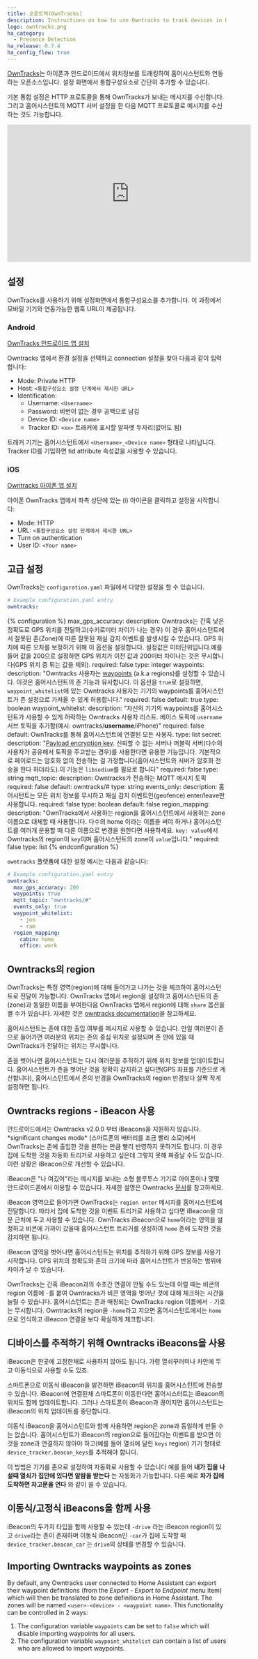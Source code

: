 ```yaml
---
title: 오운트랙(OwnTracks)
description: Instructions on how to use Owntracks to track devices in Home Assistant.
logo: owntracks.png
ha_category:
  - Presence Detection
ha_release: 0.7.4
ha_config_flow: true
---
```


[OwnTracks](https://owntracks.org/)는 아이폰과 안드로이드에서 위치정보를 트래킹하여 홈어시스턴트와 연동하는 오픈소스입니다. 설정 화면에서 통합구성요소로 간단히 추가할 수 있습니다.

기본 통합 설정은 HTTP 프로토콜을 통해 OwnTracks가 보내는 메시지를 수신합니다. 그리고 홈어시스턴트의 MQTT 서버 설정을 한 다음 MQTT 프로토콜로 메시지를 수신하는 것도 가능합니다.

<div class='videoWrapper'>
<iframe width="560" height="315" src="https://www.youtube.com/embed/UieAQ8sC6GY" frameborder="0" allowfullscreen></iframe>
</div>

## 설정

OwnTracks를 사용하기 위해 설정화면에서 통합구성요소를 추가합니다. 이 과정에서 모바일 기기와 연동가능한 웹훅 URL이 제공됩니다.

### Android

[OwnTracks 안드로이드 앱 설치](https://play.google.com/store/apps/details?id=org.owntracks.android)

Owntracks 앱에서 환경 설정을 선택하고 connection 설정을 찾아 다음과 같이 입력합니다:

 - Mode: Private HTTP
 - Host: `<통합구성요소 설정 단계에서 제시한 URL>`
 - Identification:
   - Username: `<Username>`
   - Password: 비번이 없는 경우 공백으로 남김
   - Device ID: `<Device name>`
   - Tracker ID: `<xx>` 트래커에 표시할 알파벳 두자리(없어도 됨)

트래커 기기는 홈어시스턴트에서 `<Username>_<Device name>` 형태로 나타납니다. Tracker ID를 기입하면 tid attribute 속성값을 사용할 수 있습니다.

### iOS

[Owntracks 아이폰 앱 설치](https://itunes.apple.com/us/app/owntracks/id692424691?mt=8)

아이폰 OwnTracks 앱에서 좌측 상단에 있는 (i) 아이콘을 클릭하고 설정을 시작합니다:

 - Mode: HTTP
 - URL: `<통합구성요소 설정 단계에서 제시한 URL>`
 - Turn on authentication
 - User ID: `<Your name>`

## 고급 설정

OwnTracks는  `configuration.yaml` 파일에서 다양한 설정을 할 수 있습니다.

```yaml
# Example configuration.yaml entry
owntracks:
```

{% configuration %}
max_gps_accuracy:
  description: Owntracks는 간혹 낮은 정확도로 GPS 위치를 전달하고(수키로미터 차이가 나는 경우) 이 경우 홈어시스턴트에서 잘못된 존(Zone)에 따른 잘못된 재실 감지 이벤트를 발생시킬 수 있습니다. GPS 위치에 따른 오차를 보정하기 위해 이 옵션을 설정합니다. 설정값은 미터단위입니다.예를 들어 값을 200으로 설정하면 GPS 위치가 이전 값과 200미터 차이나는 것은 무시합니다(GPS 위치 중 튀는 값을 제외).
  required: false
  type: integer
waypoints:
  description: "Owntracks 사용자는  [waypoints](https://owntracks.org/booklet/features/waypoints/) (a.k.a regions)를 설정할 수 있습니다. 이것은 홈어시스턴트의 존 기능과 유사합니다. 이 옵션을 `true`로 설정하면, `waypoint_whitelist`에 있는 Owntracks 사용자는 기기의 waypoints를 홈어시스턴트가 존 설정으로 가져올 수 있게 허용합니다."
  required: false
  default: true
  type: boolean
waypoint_whitelist:
  description: "자신의 기기의 waypoints를  홈어시스턴트가 사용할 수 있게 허락하는 Owntracks 사용자 리스트. 베이스 토픽에 `username` 서브 토픽을 추가함(예시: owntracks/**username**/iPhone)"
  required: false
  default: OwnTracks를 통해 홈어시스턴트에 연결된 모든 사용자.
  type: list
secret:
  description: "[Payload encryption key](https://owntracks.org/booklet/features/encrypt/). 신뢰할 수 없는 서버나 퍼블릭 서버(다수의 사용자가 공유해서 토픽을 주고받는 경우)를 사용한다면 유용한 기능입니다. 기본적으로 페이로드는 암호화 없이 전송하는 걸 가정합니다(홈어시스턴트와 서버가 암호화 전송을 한다 하더라도).이 기능은 `libsodium`를 필요로 합니다"
  required: false
  type: string
mqtt_topic:
  description: Owntracks가 전송하는 MQTT 메시지 토픽
  required: false
  default: owntracks/#
  type: string
events_only:
  description: 홈어시턴트는 모든 위치 정보를 무시하고 재실 감지 이벤트인(geofence) enter/leave만 사용합니다.
  required: false
  type: boolean
  default: false
region_mapping:
  description: "OwnTracks에서 사용하는 region을 홈어시스턴트에서 사용하는 zone 이름으로 대체할 때 사용합니다. 다수의 home 이라는 이름을 써야 하거나 홈어시스턴트를 여러개 운용할 때 다른 이름으로 변경을 원한다면 사용하세요. `key: value`에서 Owntracks의 region이 `key`이며 홈어시스턴트의 zone이 `value`입니다."
  required: false
  type: list
{% endconfiguration %}

`owntracks` 플랫폼에 대한 설정 예시는 다음과 같습니다:

```yaml
# Example configuration.yaml entry
owntracks:
  max_gps_accuracy: 200
  waypoints: true
  mqtt_topic: "owntracks/#"
  events_only: true
  waypoint_whitelist:
    - jon
    - ram
  region_mapping:
    cabin: home
    office: work
```

## Owntracks의 region

OwnTracks는 특정 영역(region)에 대해 들어가고 나가는 것을 체크하여 홈어시스턴트로 전달이 가능합니다. OwnTracks 앱에서 region을 설정하고 홈어시스턴트의 존(zone)과 동일한 이름을 부여한다음 OwnTracks 앱에서 region에 대해 `share` 옵션을 켤 수가 있습니다. 자세한 것은  [owntracks documentation](https://owntracks.org/booklet/guide/waypoints/)을 참고하세요.

홈어시스턴트는 존에 대한 출입 여부를 메시지로 사용할 수 있습니다. 만일 여러분이 존으로 들어가면 여러분의 위치는 존의 중심 위치로 설정되며 존 안에 있을 때 OwnTracks가 전달하는 위치는 무시합니다.

존을 벗어나면 홈어시스턴트는 다시 여러분을 추적하기 위해 위치 정보를 업데이트합니다. 홈어시스턴트가 존을 벗어난 것을 정확히 감지하고 싶다면(GPS 좌표를 기준으로 계산합니다), 홈어시스턴트에서 존의 반경을 OwnTracks의 region 반경보다 살짝 작게 설정하면 됩니다.

## Owntracks regions - iBeacon 사용

<div class='note'>
안드로이드에서는 Owntracks v2.0.0 부터 iBeacons을 지원하지 않습니다.
</div>
*significant changes mode* (스마트폰의 배터리를 조금 빨리 소모)에서 OwnTracks는 존에 출입한 것을 원하는 만큼 빨리 반영하지 못하기도 합니다. 이 경우 집에 도착한 것을 자동화 트리거로 사용하고 싶은데 그렇지 못해 짜증날 수도 있습니다. 이런 상황은 iBeacon으로 개선할 수 있습니다.

iBeacon은 "나 여깄어"라는 메시지를 보내는 소형 블루투스 기기로 아이폰이나 몇몇 안드로이드폰에서 이용할 수 있습니다. 자세한 설명은 Owntracks [문서](https://owntracks.org/booklet/guide/beacons/)를 참고하세요.

iBeacon 영역으로 들어가면 OwnTracks는 `region enter` 메시지를 홈어시스턴트에 전달합니다. 따라서 집에 도착한 것을 이벤트 트리거로 사용하고 싶다면 iBeacon을 대문 근처에 두고 사용할 수 있습니다. OwnTracks iBeacon으로 `home`이라는 영역을 설정하고 비콘에 가까이 갔을때 홈어시스턴트 트리거를 생성하여 `home` 존에 도착한 것을 감지하면 됩니다.

iBeacon 영역을 벗어나면 홈어시스턴트는 위치를 추적하기 위해 GPS 정보를 사용기 시작합니다. GPS 위치의 정확도와 존의 크기에 따라 홈어시스턴트가 반응하는 범위에 차이가 날 수 있습니다.

OwnTracks는 간혹 iBeacon과의 수초간 연결이 안될 수도 있는데 이럴 때는 비콘의 region 이름에 `-`를 붙여 Owntracks가 비콘 영역을 벗어난 것에 대해 체크하는 시간을 늘릴 수 있습니다. 홈어시스턴트는 존과 매칭되는 OwnTracks region 이름에서 `-` 기호는 무시합니다. Owntracks의  region을 `-home`라고 지으면 홈어시스턴트에서는 `home`으로 인식하고 iBeacon 연결을 보다 확실하게 체크합니다.

## 디바이스를 추적하기 위해 Owntracks iBeacons을 사용

iBeacon은 한곳에 고정한채로 사용하지 않아도 됩니다. 가령 열쇠꾸러미나 차안에 두고 이동식으로 사용할 수도 있죠.

스마트폰으로 이동식 iBeacon을 발견하면 iBeacon의 위치를 홈어시스턴트에 전송할 수 있습니다. iBeacon에 연결된채 스마트폰이 이동한다면 홈어시스터트는 iBeacon의 위치도 함께 업데이트합니다. 그러나 스마트폰이 iBeacon과 끊어지면 홈어시스턴트는 iBeacon의 위치 업데이트를 중단합니다.

이동식 iBeacon을 홈어시스턴트와 함께 사용하면 region은 zone과 동일하게 만들 수는 없습니다. 홈어시스턴트가 iBeacon의 region으로 들어갔다는 이벤트를 받으면 이것을 zone과 연결하지 않아야 하고(예를 들어 열쇠에 달린 `keys` region) 기기 형태로 `device_tracker.beacon_keys`를 추적해야 합니다.

이 방법은 기기를 존으로 설정하여 자동화로 사용할 수 있습니다 예를 들어 **내가 집을 나설때 열쇠가 집안에 있다면 알람을 받는다** 는 자동화가 가능합니다. 다른 예로 **차가 집에 도착하면 차고문을 연다** 와 같이 쓸 수 있습니다.

## 이동식/고정식 iBeacons을 함께 사용

iBeacon의 두가지 타입을 함께 사용할 수 있는데 `-drive` 라는 iBeacon region이 있고 `drive`라는 존이 존재하며 이동식 iBeacon인 `-car`가 집에 도착할 때  `device_tracker.beacon_car` 는 `drive`의 상태를 변경할 수 있습니다.

## Importing Owntracks waypoints as zones

By default, any Owntracks user connected to Home Assistant can export their waypoint definitions (from the *Export - Export to Endpoint* menu item) which will then be translated to zone definitions in Home Assistant. The zones will be named `<user>-<device> - <waypoint name>`. This functionality can be controlled in 2 ways:

1. The configuration variable `waypoints` can be set to `false` which will disable importing waypoints for all users.
2. The configuration variable `waypoint_whitelist` can contain a list of users who are allowed to import waypoints.
